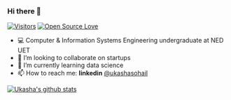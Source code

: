 ### Hi there 👋

<!--
**ukashasohail/ukashasohail** is a ✨ _special_ ✨ repository because its `README.md` (this file) appears on your GitHub profile.

Here are some ideas to get you started:

- 🔭 I’m currently working on ...
- 🌱 I’m currently learning ...
- 👯 I’m looking to collaborate on ...
- 🤔 I’m looking for help with ...
- 💬 Ask me about ...
- 📫 How to reach me: ...
- 😄 Pronouns: ...
- ⚡ Fun fact: ...
-->


<!-- [![HitCount](http://hits.dwyl.com/ukashasohail/ukashasohail.svg)](http://hits.dwyl.com/ukashasohail/ukashasohail) -->

<!-- visitors as of 13th July 2020 -->
[![Visitors](https://visitor-badge.glitch.me/badge?page_id=ukashasohail.visitor-badge)](https://github.com/ukashasohail) 
[![Open Source Love](https://badges.frapsoft.com/os/v2/open-source.svg?v=103)](https://github.com/ukashasohail)

- 💻 Computer & Information Systems Engineering undergraduate at NED UET  
- 👯 I’m looking to collaborate on startups
- 🌱 I’m currently learning data science
- 📫 How to reach me: **linkedin** [@ukashasohail](https://www.linkedin.com/in/ukashasohail)

[![Ukasha's github stats](https://github-readme-stats.vercel.app/api?username=ukashasohail)](https://github.com/ukashasohail/github-readme-stats)
